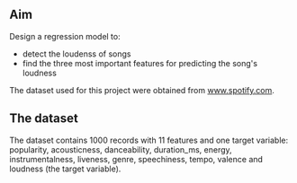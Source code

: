 ## Aim

Design a regression model to:
* detect the loudenss of songs
* find the three most important features for predicting the song's loudness

The dataset used for this project were obtained from www.spotify.com. 


## The dataset
The dataset contains 1000 records with 11 features and one target variable:
popularity, acousticness, danceability, duration_ms, energy, instrumentalness, liveness, genre, speechiness, tempo, valence and loudness (the target variable).


